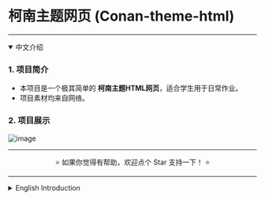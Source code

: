 # 柯南主题网页 (Conan-theme-html)

---

<details open>
<summary>中文介绍</summary>

### 1. 项目简介
- 本项目是一个极其简单的 **柯南主题HTML网页**，适合学生用于日常作业。  
- 项目素材均来自网络。  

### 2. 项目展示
![image](/show.png)

---

<p align="center">⭐️ 如果你觉得有帮助，欢迎点个 Star 支持一下！ ⭐️</p>


</details>

---

<details>
<summary>English Introduction</summary>

### 1. Project Introduction
This project is an extremely simple **Conan-theme-html**, suitable for undergraduate students to use for daily homework.  
The project materials are collected from the Internet.  

### 2. Project Demo
![image](/show.png)

---

<p align="center">⭐️ If you find this helpful, feel free to give it a Star to show your support! ⭐️</p>


</details>

